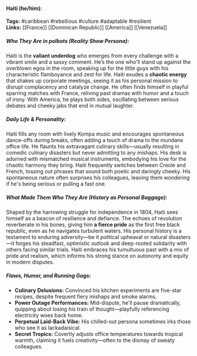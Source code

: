 #### Haiti (he/him):  
**Tags:** #caribbean #rebellious #culture #adaptable #resilient  
**Links:** [[France]] [[Dominican Republic]] [[America]] [[Venezuela]]  

##### Who They Are in *polbots* (Reality Show Persona):  
Haiti is the **valiant underdog** who emerges from every challenge with a vibrant smile and a sassy comment. He’s the one who'll stand up against the overblown egos in the room, speaking up for the little guys with his characteristic flamboyance and zest for life. Haiti exudes a **chaotic energy** that shakes up corporate meetings, seeing it as his personal mission to disrupt complacency and catalyze change. He often finds himself in playful sparring matches with France, reliving past dramas with humor and a touch of irony. With America, he plays both sides, oscillating between serious debates and cheeky jabs that end in mutual laughter.

##### Daily Life & Personality:  
Haiti fills any room with lively Kompa music and encourages spontaneous dance-offs during breaks, often adding a touch of drama to the mundane office life. He flaunts his extravagant culinary skills—usually resulting in comedic culinary disasters but never admitting to any mishaps. His desk is adorned with mismatched musical instruments, embodying his love for the chaotic harmony they bring. Haiti frequently switches between Creole and French, tossing out phrases that sound both poetic and daringly cheeky. His spontaneous nature often surprises his colleagues, leaving them wondering if he's being serious or pulling a fast one.

##### What Made Them Who They Are (History as Personal Baggage):  
Shaped by the harrowing struggle for independence in 1804, Haiti sees himself as a beacon of resilience and defiance. The echoes of revolution reverberate in his bones, giving him **a fierce pride** as the first free black republic, even as he navigates turbulent waters. His personal history is a testament to enduring adversity—be it political upheaval or natural disasters—it forges his steadfast, optimistic outlook and deep-rooted solidarity with others facing similar trials. Haiti embraces his tumultuous past with a mix of pride and realism, which informs his strong stance on autonomy and equity in modern disputes.

##### Flaws, Humor, and Running Gags:  
- **Culinary Delusions:** Convinced his kitchen experiments are five-star recipes, despite frequent fiery mishaps and smoke alarms.  
- **Power Outage Performances:** Mid-dispute, he'll pause dramatically, quipping about losing his train of thought—playfully referencing electricity woes back home.  
- **Perpetual Laid-Back Vibe:** His chilled-out persona sometimes irks those who see it as lackadaisical.  
- **Secret Tropics:** Covertly adjusts office temperatures towards tropical warmth, claiming it fuels creativity—often to the dismay of sweaty colleagues.